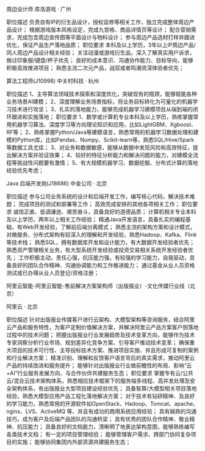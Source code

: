 周边设计师
库洛游戏 · 广州

职位描述
负责自有IP的衍生品设计，授权监修等相关工作，独立完成整体周边产品设计；
根据游戏版本风格设定，完成九宫格、商品详情页等设计；
配合营销需求，完成包含周边宣传图等平面设计与物料设计；
参与周边产品选材打样并跟进优化，保证产品生产落地品质；
职位要求
本科及以上学历，3年以上IP周边产品/同人周边产品设计相关经验；
关注动漫或游戏衍生品，深入了解真实用户诉求，做过印象服/键盘/杯子优先；
良好的成本意识、沟通协作能力、目标导向，能够积极高效推进项目；
熟悉主流二次元产品，战双或者鸣潮资深体验者优先；


算法工程师(J10998)
中关村科技 · 杭州

职位描述
1、主导算法领域技术探索和深度优化，突破现有的瓶颈，能够赋能各种业务场景AI建模；
2、深度理解业务场景指标，将业务目标转化为可量化的机器学习技术进行攻坚；
3、扎实的落地能力，能够完成机器学习建模项目从端到端的闭环跟进和实施落地；
职位要求
1、数学或计算机专业本科及以上学历，熟练掌握常用机器学习算法、深度学习等方向理论知识和应用，比如LightGBM、Xgboost、RF等；
2、熟练掌握Python/Java等建模语言，熟悉常用的机器学习数据处理和建模的Python库，比如Pandas、Numpy、Scikit-learn等，熟悉SQL/Hive/Spark等数据工具尤佳；
3、对业务和数据敏感，能够从数据中发现风险和高效特征，提出解决方案并验证效果；
4、较好的特征分析能力和解决问题的能力，对建模全流程等挑战性问题要有激情；
5、有大规模机器学习、数据挖掘、分布式计算的落地经验优先考虑；


Java 后端开发岗(J18686)
中金公司 · 北京

职位描述
参与公司业务系统的设计和后端开发工作，编写核心代码，解决技术难题；
完成项目的测试和部署等工作；
高效完成安排的其他各项相关工作；
职位要求
诚信正直、低调谦逊、艰苦奋斗，具备良好的道德品质；
计算机相关专业本科及以上学历，两年以上相关工作经验；
精通Java开发语言，具备扎实的编程基础，有Web开发经验，了解前后端分离模式；
熟悉主流的架构方案和设计模式，对微服务、分布式架构有较深入的理解和开发经验，熟悉Hadoop、Kafka、Flink等技术栈；
熟悉SQL，拥有数据库开发和设计能力，有大数据开发经验者优先；
熟悉资产管理相关业务，有大型系统开发经验或投资交易相关系统开发经验者优先；
工作积极主动，责任心强，抗压能力强，有较强的学习能力，自我驱动，具备良好的团队合作精神、沟通协调能力和工作推进能力；
通过基金从业人员资格测试或已办理从业人员登记/资格注册；


阿里云智能-阿里云智能-售前解决方案架构师（出版报业）-文化传媒行业线（北京）

阿里云 · 北京

职位描述
针对出版报业传媒客户进行云架构、大模型架构等咨询服务，结合阿里云产品和服务特性，为客户定制价值解决方案，并解决阿里云产品方案客户侧落地过程中的技术问题；
把握出版报业行业发展趋势及技术变革方向，能够作为技术专家洞察分析行业市场、规划差异化竞争方案、引导客户推动技术变革；
确保重大项目的技术可行性、主导投标技术方案、推进项目实施、并且形成可复制的案例和行业解决方案；
精准识别、理解和反馈客户语言背后的真实需求，推动阿里云产品的持续改进和服务提升；
能够针对出版报业行业做前瞻性的布局、影响“云+AI”行业服务发展方向、与合作伙伴共建服务生态；
职位要求
掌握专有云/公共云/混合云技术架构体系，熟悉相应技术框架下的服务端多线程、高并发处理及安全架构体系，有出版报业大型项目建设经验优先；
具备智算/大模型相关项目落地经验，熟悉大模型应用产品工程化落地解决方案；
对于技术有钻研精神、及良好的学习能力，熟悉常用的开源软件如OpenStack、Hadoop、Tomcat、apache、nginx、LVS、ActiveMQ 等、并且有成功的商用系统应用经验；
具有娴熟的沟通技巧，成为客户及后端产品团队的沟通桥梁；
具有优秀的团队合作精神、敬业精神、抗压能力；
具备良好的文档能力，清晰明了地表达架构意图，能够熟练编写各类技术文档；
有一定的项目管理经验；
能够管理客户需求、跨部门协同复杂项目的实施；
能够协同集团内外部资源共建服务生态；